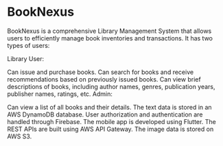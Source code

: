 # BookNexus
BookNexus is a comprehensive Library Management System that allows users to efficiently manage book inventories and transactions. It has two types of users:

Library User:

Can issue and purchase books.
Can search for books and receive recommendations based on previously issued books.
Can view brief descriptions of books, including author names, genres, publication years, publisher names, ratings, etc.
Admin:

Can view a list of all books and their details.
The text data is stored in an AWS DynamoDB database. User authorization and authentication are handled through Firebase. The mobile app is developed using Flutter.
The REST APIs are built using AWS API Gateway.
The image data is stored on AWS S3.
